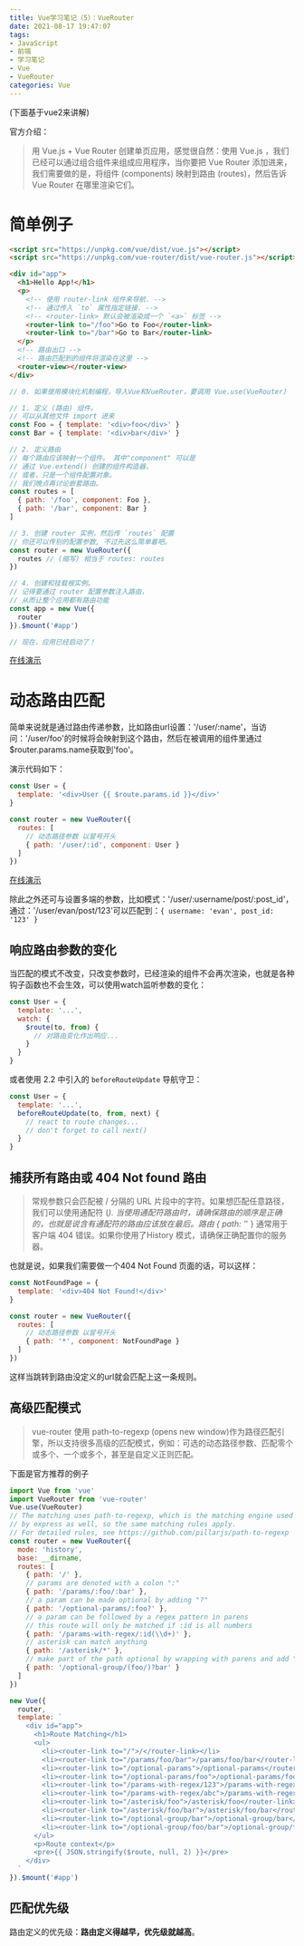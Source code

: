 ```yaml
---
title: Vue学习笔记（5）：VueRouter
date: 2021-08-17 19:47:07
tags:
- JavaScript
- 前端
- 学习笔记
- Vue
- VueRouter
categories: Vue
---
```


(下面基于vue2来讲解)

官方介绍：
> 用 Vue.js + Vue Router 创建单页应用，感觉很自然：使用 Vue.js ，我们已经可以通过组合组件来组成应用程序，当你要把 Vue Router 添加进来，我们需要做的是，将组件 (components) 映射到路由 (routes)，然后告诉 Vue Router 在哪里渲染它们。

<!-- more -->

# 简单例子
```html
<script src="https://unpkg.com/vue/dist/vue.js"></script>
<script src="https://unpkg.com/vue-router/dist/vue-router.js"></script>

<div id="app">
  <h1>Hello App!</h1>
  <p>
    <!-- 使用 router-link 组件来导航. -->
    <!-- 通过传入 `to` 属性指定链接. -->
    <!-- <router-link> 默认会被渲染成一个 `<a>` 标签 -->
    <router-link to="/foo">Go to Foo</router-link>
    <router-link to="/bar">Go to Bar</router-link>
  </p>
  <!-- 路由出口 -->
  <!-- 路由匹配到的组件将渲染在这里 -->
  <router-view></router-view>
</div>
```

```js
// 0. 如果使用模块化机制编程，导入Vue和VueRouter，要调用 Vue.use(VueRouter)

// 1. 定义 (路由) 组件。
// 可以从其他文件 import 进来
const Foo = { template: '<div>foo</div>' }
const Bar = { template: '<div>bar</div>' }

// 2. 定义路由
// 每个路由应该映射一个组件。 其中"component" 可以是
// 通过 Vue.extend() 创建的组件构造器，
// 或者，只是一个组件配置对象。
// 我们晚点再讨论嵌套路由。
const routes = [
  { path: '/foo', component: Foo },
  { path: '/bar', component: Bar }
]

// 3. 创建 router 实例，然后传 `routes` 配置
// 你还可以传别的配置参数, 不过先这么简单着吧。
const router = new VueRouter({
  routes // (缩写) 相当于 routes: routes
})

// 4. 创建和挂载根实例。
// 记得要通过 router 配置参数注入路由，
// 从而让整个应用都有路由功能
const app = new Vue({
  router
}).$mount('#app')

// 现在，应用已经启动了！
```
[在线演示](https://jsfiddle.net/yyx990803/xgrjzsup/)

# 动态路由匹配
简单来说就是通过路由传递参数，比如路由url设置：'/user/:name'，当访问：'/user/foo'的时候将会映射到这个路由，然后在被调用的组件里通过$router.params.name获取到'foo'。

演示代码如下：
```js
const User = {
  template: '<div>User {{ $route.params.id }}</div>'
}

const router = new VueRouter({
  routes: [
    // 动态路径参数 以冒号开头
    { path: '/user/:id', component: User }
  ]
})
```
[在线演示](https://jsfiddle.net/yyx990803/4xfa2f19/)

除此之外还可与设置多端的参数，比如模式：'/user/:username/post/:post_id'，通过：'/user/evan/post/123'可以匹配到：`{ username: 'evan', post_id: '123' }`

## 响应路由参数的变化
当匹配的模式不改变，只改变参数时，已经渲染的组件不会再次渲染，也就是各种钩子函数也不会生效，可以使用watch监听参数的变化：
```js
const User = {
  template: '...',
  watch: {
    $route(to, from) {
      // 对路由变化作出响应...
    }
  }
}
```
或者使用 2.2 中引入的 `beforeRouteUpdate` 导航守卫：
```js
const User = {
  template: '...',
  beforeRouteUpdate(to, from, next) {
    // react to route changes...
    // don't forget to call next()
  }
}
```

## 捕获所有路由或 404 Not found 路由
> 常规参数只会匹配被 / 分隔的 URL 片段中的字符。如果想匹配任意路径，我们可以使用通配符 (*).
> 当使用通配符路由时，请确保路由的顺序是正确的，也就是说含有通配符的路由应该放在最后。路由 { path: '*' } 通常用于客户端 404 错误。如果你使用了History 模式，请确保正确配置你的服务器。

也就是说，如果我们需要做一个404 Not Found 页面的话，可以这样：
```js
const NotFoundPage = {
  template: '<div>404 Not Found!</div>'
}

const router = new VueRouter({
  routes: [
    // 动态路径参数 以冒号开头
    { path: '*', component: NotFoundPage }
  ]
})
```
这样当跳转到路由没定义的url就会匹配上这一条规则。

## 高级匹配模式
> vue-router 使用 path-to-regexp (opens new window)作为路径匹配引擎，所以支持很多高级的匹配模式，例如：可选的动态路径参数、匹配零个或多个、一个或多个，甚至是自定义正则匹配。

下面是官方推荐的例子
```js
import Vue from 'vue'
import VueRouter from 'vue-router'
Vue.use(VueRouter)
// The matching uses path-to-regexp, which is the matching engine used
// by express as well, so the same matching rules apply.
// For detailed rules, see https://github.com/pillarjs/path-to-regexp
const router = new VueRouter({
  mode: 'history',
  base: __dirname,
  routes: [
    { path: '/' },
    // params are denoted with a colon ":"
    { path: '/params/:foo/:bar' },
    // a param can be made optional by adding "?"
    { path: '/optional-params/:foo?' },
    // a param can be followed by a regex pattern in parens
    // this route will only be matched if :id is all numbers
    { path: '/params-with-regex/:id(\\d+)' },
    // asterisk can match anything
    { path: '/asterisk/*' },
    // make part of the path optional by wrapping with parens and add "?"
    { path: '/optional-group/(foo/)?bar' }
  ]
})

new Vue({
  router,
  template: `
    <div id="app">
      <h1>Route Matching</h1>
      <ul>
        <li><router-link to="/">/</router-link></li>
        <li><router-link to="/params/foo/bar">/params/foo/bar</router-link></li>
        <li><router-link to="/optional-params">/optional-params</router-link></li>
        <li><router-link to="/optional-params/foo">/optional-params/foo</router-link></li>
        <li><router-link to="/params-with-regex/123">/params-with-regex/123</router-link></li>
        <li><router-link to="/params-with-regex/abc">/params-with-regex/abc</router-link></li>
        <li><router-link to="/asterisk/foo">/asterisk/foo</router-link></li>
        <li><router-link to="/asterisk/foo/bar">/asterisk/foo/bar</router-link></li>
        <li><router-link to="/optional-group/bar">/optional-group/bar</router-link></li>
        <li><router-link to="/optional-group/foo/bar">/optional-group/foo/bar</router-link></li>
      </ul>
      <p>Route context</p>
      <pre>{{ JSON.stringify($route, null, 2) }}</pre>
    </div>
  `
}).$mount('#app')
```

## 匹配优先级
路由定义的优先级：**路由定义得越早，优先级就越高**。

